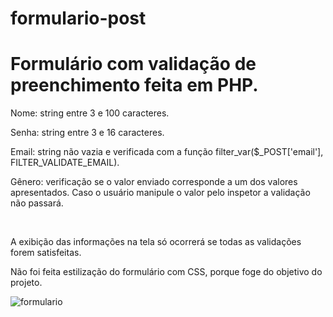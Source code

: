 # formulario-post
<h1>Formulário com validação de preenchimento feita em PHP.</h1>

<p>Nome: string entre 3 e 100 caracteres.</p>
<p>Senha: string entre 3 e 16 caracteres.</p>
<p>Email: string não vazia e verificada com a função filter_var($_POST['email'], FILTER_VALIDATE_EMAIL).</p>
<p>Gênero: verificação se o valor enviado corresponde a um dos valores apresentados. Caso o usuário manipule o valor pelo inspetor a validação não passará.</p>
<br>
<p>A exibição das informações na tela só ocorrerá se todas as validações forem satisfeitas.</p>
<p>Não foi feita estilização do formulário com CSS, porque foge do objetivo do projeto.</p>


![formulario](https://user-images.githubusercontent.com/95449811/191507779-1cf3af11-4e11-4d90-8998-99a51daa9b74.jpg)

